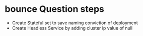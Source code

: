 # bounce Question steps

- Create Stateful set to save naming conviction of deployment
- Create Headless Service by adding cluster ip value of null
